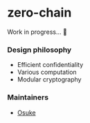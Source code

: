 # zero-chain
Work in progress... :muscle:

### Design philosophy
- Efficient confidentiality
- Various computation
- Modular cryptography

### Maintainers
- [Osuke](https://twitter.com/zoom_zoomzo)
